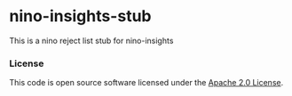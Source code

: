 
# nino-insights-stub

This is a nino reject list stub for nino-insights

### License

This code is open source software licensed under the [Apache 2.0 License]("http://www.apache.org/licenses/LICENSE-2.0.html").